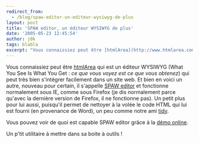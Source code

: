 ```yaml
---
redirect_from:
  - /blog/spaw-editor-un-editeur-wysiwyg-de-plus
layout: post
title: 'SPAW editor, un éditeur WYSIWYG de plus'
date: '2005-05-23 12:45:54'
author: j0k
tags: blabla
excerpt: "Vous connaissiez peut être [htmlArea](http://www.htmlarea.com/) qui est un éditeur WYSIWYG (What You See Is What You Get : *ce que vous voyez est ce que vous obtenez*) qui peut très bien s'intégrer facilement dans un site web.     \nEt bien en voici un autre, nouveau pour certain, il s'appelle [SPAW      …"
---
```


Vous connaissiez peut être [htmlArea](http://www.htmlarea.com/) qui est un éditeur WYSIWYG (What You See Is What You Get : *ce que vous voyez est ce que vous obtenez*) qui peut très bien s'intégrer facilement dans un site web.
Et bien en voici un autre, nouveau pour certain, il s'appelle [SPAW editor](http://www.solmetra.lt/en/disp.php/en_products/en_spaw/en_spaw_about) et fonctionne normalement sous IE, comme sous Firefox (je dis normalement parce qu'avec la dernière version de Firefox, il ne fonctionne pas). Un petit plus pour lui aussi, puisqu'il permet de nettoyer à la volée le code HTML qui lui est fourni (en provenance de Word), un peu comme notre ami [tidy](http://www.j0k3r.net/chtit-truc-tidy-nettoie-votre-code-html-24.html).

Vous pouvez voir de quoi est capable SPAW editor grâce à la [démo online](http://www.solmetra.com/spaw/demo/demo.php).

Un p'tit utilitaire à mettre dans sa boite à outils !
